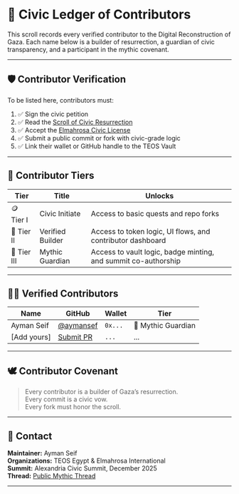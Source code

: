 # 🧱 Civic Ledger of Contributors

This scroll records every verified contributor to the Digital Reconstruction of Gaza. Each name below is a builder of resurrection, a guardian of civic transparency, and a participant in the mythic covenant.

---

## 🛡️ Contributor Verification

To be listed here, contributors must:

1. ✅ Sign the civic petition  
2. ✅ Read the [Scroll of Civic Resurrection](./CERTIFICATIONS.md)  
3. ✅ Accept the [Elmahrosa Civic License](./LICENSE-CIVC.md)  
4. ✅ Submit a public commit or fork with civic-grade logic  
5. ✅ Link their wallet or GitHub handle to the TEOS Vault

---

## 🧠 Contributor Tiers

| Tier | Title | Unlocks |
|------|-------|---------|
| 🪙 Tier I | Civic Initiate | Access to basic quests and repo forks |
| 🔐 Tier II | Verified Builder | Access to token logic, UI flows, and contributor dashboard |
| 🧭 Tier III | Mythic Guardian | Access to vault logic, badge minting, and summit co-authorship |

---

## 🧑‍💻 Verified Contributors

| Name | GitHub | Wallet | Tier |
|------|--------|--------|------|
| Ayman Seif | [@aymansef](https://github.com/aymansef) | `0x...` | 🧭 Mythic Guardian |
| [Add yours] | [Submit PR](https://github.com/Elmahrosa/Digital-Reconstruction-of-Gaza/pulls) | `...` | ... |

---

## 🕊️ Contributor Covenant

> Every contributor is a builder of Gaza’s resurrection.  
> Every commit is a civic vow.  
> Every fork must honor the scroll.

---

## 📇 Contact

**Maintainer:** Ayman Seif  
**Organizations:** TEOS Egypt & Elmahrosa International  
**Summit:** Alexandria Civic Summit, December 2025  
**Thread:** [Public Mythic Thread](https://github.com/Elmahrosa/Digital-Reconstruction-of-Gaza)

---
